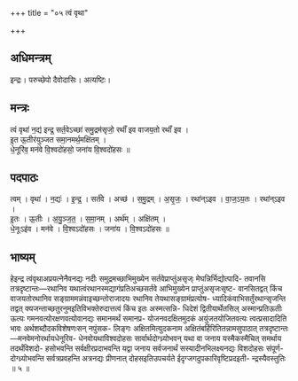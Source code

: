 +++
title = "०५ त्वं वृथा"

+++
## अधिमन्त्रम्
इन्द्रः। परुच्छेपो दैवोदासिः। अत्यष्टिः।

## मन्त्रः
त्वं वृथा॑ न॒द्य॑ इन्द्र॒ सर्त॒वेऽच्छा॑ समु॒द्रम॑सृजो॒ रथाँ॑ इव वाजय॒तो रथाँ॑ इव ।  
इ॒त ऊ॒तीर॑युञ्जत समा॒नमर्थ॒मक्षि॑तम् ।  
धे॒नूरि॑व॒ मन॑वे वि॒श्वदो॑हसो॒ जना॑य वि॒श्वदो॑हसः ॥

## पदपाठः
त्वम् । वृथा॑ । न॒द्यः॑ । इ॒न्द्र॒ । सर्त॑वे । अच्छ॑ । स॒मु॒द्रम् । अ॒सृ॒जः॒ । रथा॑न्ऽइव । वा॒ज॒ऽय॒तः । रथा॑न्ऽइव ।  
इ॒तः । ऊ॒तीः । अ॒यु॒ञ्ज॒त॒ । स॒मा॒नम् । अर्थ॑म् । अक्षि॑तम् ।  
धे॒नूःऽइ॑व । मन॑वे । वि॒श्वऽदो॑हसः । जना॑य । वि॒श्वऽदो॑हसः ॥

## भाष्यम्
हेइन्द्र त्वंवृथाअप्रयत्नेनैवनद्यः नदीः समुद्रमच्छाभिमुख्येन सर्तवेप्राप्तुंअसृज्ः मेघन्निर्भिद्योत्पादि- तवानसि तत्रदृष्टान्तः—रथानिव यथात्वंरथानस्मद्यागंप्रतिअच्छसर्तवे आभिमुख्येन प्राप्तुंअसृजःसृष्ट- वानसितद्वत् किंच वाजयतोरथानिव सङ्ग्राममन्नंवाइच्छन्तोराजादयः रथानिव तेयथासङ्ग्रामंप्रत्योष- ध्यादिकंवाभिसर्तुंरथान्सृजन्ति तद्वत् क्यजन्ताच्छतुरनुमइतिविभक्तेरुदात्तत्वं किंच इतः अस्मत्सन्नि- धिदेशं द्वितीयार्थेतसिल् अस्मान्प्रतिऊतीः ऊत्यः गमनवत्योरक्षणवत्योवानद्यः समानमर्थं समानप्र- योजनवदक्षितमुदकं अयुंजतयोजितवत्यः त्वत्प्रसादादिति भावः अर्थशब्दौदकविशेषणःसन् नपुंसक- लिङ्गः अक्षितमित्युदकनाम अक्षितंबर्हिरितितन्नामसुपाठात् तत्रदृष्टान्तः—मनवेमनोरर्थायधेनूरिव- धेनवोयथाविश्वदोहसः सार्वार्थदोग्ध्र्योभवन् यथा वा जनाय यस्मैकस्मैचित् समर्थाय तदर्थंविशदो- हसोभवन्ति सर्वक्षीरप्रदाभवन्ति यद्वा जनाय सर्वजनार्थं सस्यादीनभिलक्ष्यनद्यः विशदोहसः संपूर्ण- दोग्ध्र्योभवन्ति सर्वत्रप्रवहन्ति अत्रनद्यः प्रीणनात् दोहसइतिउपचर्यते ईदृग्जगदुपकारिवृष्टिप्रदइती- न्द्रस्यैवस्तुतिः ॥ ५ ॥